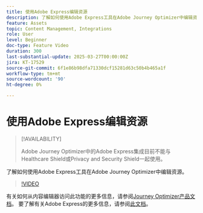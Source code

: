 ```yaml
---
title: 使用Adobe Express编辑资源
description: 了解如何使用Adobe Express工具在Adobe Journey Optimizer中编辑资源。
feature: Assets
topic: Content Management, Integrations
role: User
level: Beginner
doc-type: Feature Video
duration: 300
last-substantial-update: 2025-03-27T00:00:00Z
jira: KT-17529
source-git-commit: 6f1e86b98dfa71330dcf15281d63c50b4b465a1f
workflow-type: tm+mt
source-wordcount: '90'
ht-degree: 0%

---
```



# 使用Adobe Express编辑资源

>[!AVAILABILITY]
>
>Adobe Journey Optimizer中的Adobe Express集成目前不能与Healthcare Shield或Privacy and Security Shield一起使用。

了解如何使用Adobe Express工具在Adobe Journey Optimizer中编辑资源。

>[!VIDEO](https://video.tv.adobe.com/v/3455523/?learn=on&enablevpops)

有关如何从内容编辑器访问此功能的更多信息，请参阅[Journey Optimizer产品文档](https://experienceleague.adobe.com/en/docs/journey-optimizer/using/assets-images/express)。 要了解有关Adobe Express的更多信息，请参阅[此文档](https://helpx.adobe.com/express/user-guide.html)。
